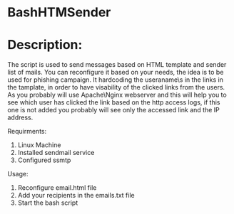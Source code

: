 # BashHTMSender

# Description:

The script is used to send messages based on HTML template and sender list of mails. You can reconfigure it based on your needs, the idea is to be used for phishing campaign. It hardcoding the useraname\s in the links in the tamplate, in order to have visability of the clicked links from the users. As you probably will use Apache\Nginx webserver and this will help you to see which user has clicked the link based on the http access logs, if this one is not added you probably will see only the accessed link and the IP address.

Requirments:

1. Linux Machine
2. Installed sendmail service
3. Configured ssmtp 

Usage:

1. Reconfigure email.html file
2. Add your recipients in the emails.txt file
3. Start the bash script
